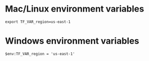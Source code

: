 # Mac/Linux environment variables

```
export TF_VAR_region=us-east-1
```

# Windows environment variables
```
$env:TF_VAR_region = 'us-east-1'
```
